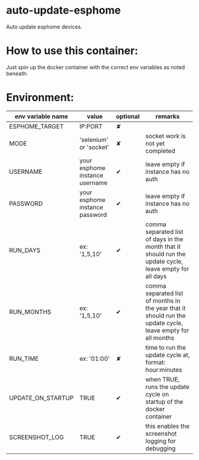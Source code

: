 # auto-update-esphome
Auto update esphome devices.

# How to use this container:
Just spin up the docker container with the correct env variables as noted beneath:


# Environment:

| env variable name | value | optional | remarks |
|-----|-----|-----|-----|
| ESPHOME_TARGET | IP:PORT | ✘ |  |
| MODE | 'selenium' or 'socket' | ✘ | socket work is not yet completed |
| USERNAME | your esphome instance username | ✔ | leave empty if instance has no auth |
| PASSWORD | your esphome instance password | ✔ | leave empty if instance has no auth |
| RUN_DAYS | ex: '1,5,10' | ✔ |  comma separated list of days in the month that it should run the update cycle, leave empty for all days |
| RUN_MONTHS | ex: '1,5,10' | ✔ |  comma separated list of months in the year that it should run the update cycle, leave empty for all months |
| RUN_TIME | ex: '01:00' | ✘ | time to run the update cycle at, format: hour:minutes |
| UPDATE_ON_STARTUP | TRUE | ✔ | when TRUE, runs the update cycle on startup of the docker container |
| SCREENSHOT_LOG | TRUE | ✔ | this enables the screenshot logging for debugging |
